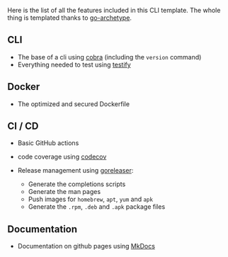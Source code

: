 Here is the list of all the features included in this CLI template. The whole thing is templated thanks to [go-archetype](https://github.com/rantav/go-archetype).

## CLI

- The base of a cli using [cobra](https://github.com/spf13/cobra) (including the `version` command)
- Everything needed to test using [testify](https://github.com/stretchr/testify)

## Docker

- The optimized and secured Dockerfile

## CI / CD

- Basic GitHub actions
- code coverage using [codecov](https://codecov.io)

- Release management using [goreleaser](https://goreleaser.com/):
  - Generate the completions scripts
  - Generate the man pages
  - Push images for `homebrew`, `apt`, `yum` and `apk`
  - Generate the `.rpm`, `.deb` and `.apk` package files

## Documentation

- Documentation on github pages using [MkDocs](https://www.mkdocs.org/)
